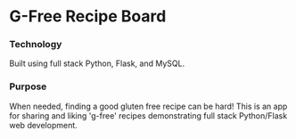 # G-Free Recipe Board

### Technology
Built using full stack Python, Flask, and MySQL.

### Purpose
When needed, finding a good gluten free recipe can be hard! This is an app for sharing and liking 'g-free' recipes demonstrating full stack Python/Flask web development.
